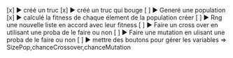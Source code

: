 [x] ► créé un truc
[x] ► créé un truc qui bouge
[ ] ► Generé une population
[x] ► calculé la fitness de chaque élement de la population créer
[ ] ► Rng une nouvelle liste en accord avec leur fitness
[ ] ► Faire un cross over en utilisant une proba de le faire ou non
[ ] ► Faire une mutation en ulisant une proba de le faire ou non
[ ] ► mettre des boutons pour gérer les variables => SizePop,chanceCrossover,chanceMutation